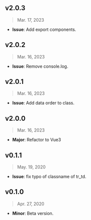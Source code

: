 ## v2.0.3

> Mar. 17, 2023

- **Issue**: Add export components.

## v2.0.2

> Mar. 16, 2023

- **Issue**: Remove console.log.

## v2.0.1

> Mar. 16, 2023

- **Issue**: Add data order to class.

## v2.0.0

> Mar. 16, 2023

- **Major**: Refactor to Vue3

## v0.1.1

> May. 19, 2020

- **Issue**: fix typo of  classname of tr_td.

## v0.1.0

> Apr. 27, 2020

- **Minor**: Beta version.
